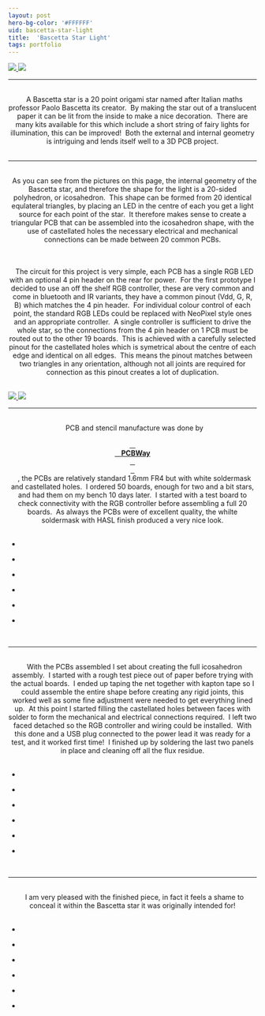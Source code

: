 ```yaml
---
layout: post
hero-bg-color: '#FFFFFF'
uid: bascetta-star-light
title:  'Bascetta Star Light'
tags: portfolio
---
```


<a href="{{ site.url }}/images/portfolio/bascetta-star-light/IMG_7798.jpg">
<img src = "{{ site.url }}/images/portfolio/bascetta-star-light/IMG_7798.jpg">
</a>


<a href="{{ site.url }}/images/portfolio/bascetta-star-light/Sponsored+by+PCBWay.png">
<img src = "{{ site.url }}/images/portfolio/bascetta-star-light/Sponsored+by+PCBWay.png">
</a>


<hr>

<div class="sqs-html-content">
 <p class="" style="text-align:center;white-space:pre-wrap;">
  A Bascetta star is a 20 point origami star named after Italian maths professor Paolo Bascetta its creator.  By making the star out of a translucent paper it can be lit from the inside to make a nice decoration.  There are many kits available for this which include a short string of fairy lights for illumination, this can be improved!  Both the external and internal geometry is intriguing and lends itself well to a 3D PCB project.
 </p>
</div>


<hr>

<div class="sqs-html-content">
 <p class="" style="text-align:center;white-space:pre-wrap;">
  As you can see from the pictures on this page, the internal geometry of the Bascetta star, and therefore the shape for the light is a 20-sided polyhedron, or icosahedron.  This shape can be formed from 20 identical equlateral triangles, by placing an LED in the centre of each you get a light source for each point of the star.  It therefore makes sense to create a triangular PCB that can be assembled into the icosahedron shape, with the use of castellated holes the necessary electrical and mechanical connections can be made between 20 common PCBs.
 </p>
 <p class="" style="text-align:center;white-space:pre-wrap;">
  The circuit for this project is very simple, each PCB has a single RGB LED with an optional 4 pin header on the rear for power.  For the first prototype I decided to use an off the shelf RGB controller, these are very common and come in bluetooth and IR variants, they have a common pinout (Vdd, G, R, B) which matches the 4 pin header.  For individual colour control of each point, the standard RGB LEDs could be replaced with NeoPixel style ones and an appropriate controller.  A single controller is sufficient to drive the whole star, so the connections from the 4 pin header on 1 PCB must be routed out to the other 19 boards.  This is achieved with a carefully selected pinout for the castellated holes which is symetrical about the centre of each edge and identical on all edges.  This means the pinout matches between two triangles in any orientation, although not all joints are required for connection as this pinout creates a lot of duplication.
 </p>
</div>


<a href="{{ site.url }}/images/portfolio/bascetta-star-light/PCB+2D.JPG">
<img src = "{{ site.url }}/images/portfolio/bascetta-star-light/PCB+2D.JPG">
</a>


<a href="{{ site.url }}/images/portfolio/bascetta-star-light/PCB+3D.JPG">
<img src = "{{ site.url }}/images/portfolio/bascetta-star-light/PCB+3D.JPG">
</a>


<hr>

<div class="sqs-html-content">
 <p class="" style="text-align:center;white-space:pre-wrap;">
  PCB and stencil manufacture was done by
  <a href="https://www.pcbway.com">
   <strong>
    PCBWay
   </strong>
  </a>
  , the PCBs are relatively standard 1.6mm FR4 but with white soldermask and castellated holes.  I ordered 50 boards, enough for two and a bit stars, and had them on my bench 10 days later.  I started with a test board to check connectivity with the RGB controller before assembling a full 20 boards.  As always the PCBs were of excellent quality, the whilte soldermask with HASL finish produced a very nice look.
 </p>
</div>


<ul class="projects clearfix">
  <li>
    <div class="project" style='background-image: url({{ site.url }}/images/portfolio/bascetta-star-light/IMG_0838.JPG)'>
      <a class="cover" href="{{ site.url }}/images/portfolio/bascetta-star-light/IMG_0838.JPG"></a>
    </div>
  </li>
  <li>
    <div class="project" style='background-image: url({{ site.url }}/images/portfolio/bascetta-star-light/IMG_0840.JPG)'>
      <a class="cover" href="{{ site.url }}/images/portfolio/bascetta-star-light/IMG_0840.JPG"></a>
    </div>
  </li>
  <li>
    <div class="project" style='background-image: url({{ site.url }}/images/portfolio/bascetta-star-light/IMG_0832.JPG)'>
      <a class="cover" href="{{ site.url }}/images/portfolio/bascetta-star-light/IMG_0832.JPG"></a>
    </div>
  </li>
  <li>
    <div class="project" style='background-image: url({{ site.url }}/images/portfolio/bascetta-star-light/IMG_0835.JPG)'>
      <a class="cover" href="{{ site.url }}/images/portfolio/bascetta-star-light/IMG_0835.JPG"></a>
    </div>
  </li>
  <li>
    <div class="project" style='background-image: url({{ site.url }}/images/portfolio/bascetta-star-light/IMG_0830.JPG)'>
      <a class="cover" href="{{ site.url }}/images/portfolio/bascetta-star-light/IMG_0830.JPG"></a>
    </div>
  </li>
  <li>
    <div class="project" style='background-image: url({{ site.url }}/images/portfolio/bascetta-star-light/IMG_0834.JPG)'>
      <a class="cover" href="{{ site.url }}/images/portfolio/bascetta-star-light/IMG_0834.JPG"></a>
    </div>
  </li>
</ul>
<br>


<hr>

<div class="sqs-html-content">
 <p class="" style="text-align:center;white-space:pre-wrap;">
  With the PCBs assembled I set about creating the full icosahedron assembly.  I started with a rough test piece out of paper before trying with the actual boards.  I ended up taping the net together with kapton tape so I could assemble the entire shape before creating any rigid joints, this worked well as some fine adjustment were needed to get everything lined up.  At this point I started filling the castellated holes between faces with solder to form the mechanical and electrical connections required.  I left two faced detached so the RGB controller and wiring could be installed.  With this done and a USB plug connected to the power lead it was ready for a test, and it worked first time!  I finished up by soldering the last two panels in place and cleaning off all the flux residue.
 </p>
</div>


<ul class="projects clearfix">
  <li>
    <div class="project" style='background-image: url({{ site.url }}/images/portfolio/bascetta-star-light/IMG_0859.JPG)'>
      <a class="cover" href="{{ site.url }}/images/portfolio/bascetta-star-light/IMG_0859.JPG"></a>
    </div>
  </li>
  <li>
    <div class="project" style='background-image: url({{ site.url }}/images/portfolio/bascetta-star-light/IMG_0879.JPG)'>
      <a class="cover" href="{{ site.url }}/images/portfolio/bascetta-star-light/IMG_0879.JPG"></a>
    </div>
  </li>
  <li>
    <div class="project" style='background-image: url({{ site.url }}/images/portfolio/bascetta-star-light/274989300_635846514383046_4896757359245013514_n.jpg)'>
      <a class="cover" href="{{ site.url }}/images/portfolio/bascetta-star-light/274989300_635846514383046_4896757359245013514_n.jpg"></a>
    </div>
  </li>
  <li>
    <div class="project" style='background-image: url({{ site.url }}/images/portfolio/bascetta-star-light/IMG_0843.JPG)'>
      <a class="cover" href="{{ site.url }}/images/portfolio/bascetta-star-light/IMG_0843.JPG"></a>
    </div>
  </li>
  <li>
    <div class="project" style='background-image: url({{ site.url }}/images/portfolio/bascetta-star-light/IMG_0847.JPG)'>
      <a class="cover" href="{{ site.url }}/images/portfolio/bascetta-star-light/IMG_0847.JPG"></a>
    </div>
  </li>
  <li>
    <div class="project" style='background-image: url({{ site.url }}/images/portfolio/bascetta-star-light/IMG_0846.JPG)'>
      <a class="cover" href="{{ site.url }}/images/portfolio/bascetta-star-light/IMG_0846.JPG"></a>
    </div>
  </li>
</ul>
<br>


<hr>

<div class="sqs-html-content">
 <p class="" style="text-align:center;white-space:pre-wrap;">
  I am very pleased with the finished piece, in fact it feels a shame to conceal it within the Bascetta star it was originally intended for!
 </p>
</div>


<ul class="projects clearfix">
  <li>
    <div class="project" style='background-image: url({{ site.url }}/images/portfolio/bascetta-star-light/275026423_670457897473879_3186137048368127375_n.jpg)'>
      <a class="cover" href="{{ site.url }}/images/portfolio/bascetta-star-light/275026423_670457897473879_3186137048368127375_n.jpg"></a>
    </div>
  </li>
  <li>
    <div class="project" style='background-image: url({{ site.url }}/images/portfolio/bascetta-star-light/IMG_7804.jpg)'>
      <a class="cover" href="{{ site.url }}/images/portfolio/bascetta-star-light/IMG_7804.jpg"></a>
    </div>
  </li>
  <li>
    <div class="project" style='background-image: url({{ site.url }}/images/portfolio/bascetta-star-light/IMG_7798.jpg)'>
      <a class="cover" href="{{ site.url }}/images/portfolio/bascetta-star-light/IMG_7798.jpg"></a>
    </div>
  </li>
  <li>
    <div class="project" style='background-image: url({{ site.url }}/images/portfolio/bascetta-star-light/IMG_7801.jpg)'>
      <a class="cover" href="{{ site.url }}/images/portfolio/bascetta-star-light/IMG_7801.jpg"></a>
    </div>
  </li>
  <li>
    <div class="project" style='background-image: url({{ site.url }}/images/portfolio/bascetta-star-light/IMG_7809.jpg)'>
      <a class="cover" href="{{ site.url }}/images/portfolio/bascetta-star-light/IMG_7809.jpg"></a>
    </div>
  </li>
  <li>
    <div class="project" style='background-image: url({{ site.url }}/images/portfolio/bascetta-star-light/IMG_7807.jpg)'>
      <a class="cover" href="{{ site.url }}/images/portfolio/bascetta-star-light/IMG_7807.jpg"></a>
    </div>
  </li>
</ul>
<br>


